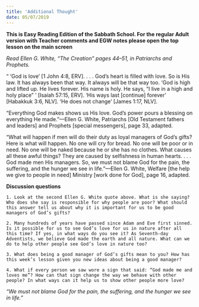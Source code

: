 ```yaml
---
title: 'Additional Thought'
date: 05/07/2019
---
```


**This is Easy Reading Edition of the Sabbath School. For the regular Adult version with Teacher comments and EGW notes please open the top lesson on the main screen**

_Read Ellen G. White, “The Creation” pages 44–51, in Patriarchs and Prophets._

“ ‘God is love’ [1 John 4:8, ERV]. . . . God’s heart is filled with love. So is His law. It has always been that way. It always will be that way too. ‘God is high and lifted up. He lives forever. His name is holy. He says, “I live in a high and holy place” ’ [Isaiah 57:15, ERV]. ‘His ways last [continue] forever’ [Habakkuk 3:6, NLV]. ‘He does not change’ [James 1:17, NLV].

“Everything God makes shows us His love. God’s power pours a blessing on everything He made.”—Ellen G. White, Patriarchs [Old Testament fathers and leaders] and Prophets [special messengers], page 33, adapted. 

“What will happen if men will do their duty as loyal managers of God’s gifts? Here is what will happen. No one will cry for bread. No one will be poor or in need. No one will be naked because he or she has no clothes. What causes all these awful things? They are caused by selfishness in human hearts. . . . God made men His managers. So, we must not blame God for the pain, the suffering, and the hunger we see in life.”—Ellen G. White, Welfare [the help we give to people in need] Ministry [work done for God], page 16, adapted. 

**Discussion questions**

`1. Look at the second Ellen G. White quote above. What is she saying? Who does she say is responsible for why people are poor? What should this answer tell us about why it is important for us to be good managers of God’s gifts?`

`2. Many hundreds of years have passed since Adam and Eve first sinned. Is it possible for us to see God’s love for us in nature after all this time? If yes, in what ways do you see it? As Seventh-day Adventists, we believe God made the earth and all nature. What can we do to help other people see God’s love in nature too?`

`3. What does being a good manager of God’s gifts mean to you? How has this week’s lesson given you new ideas about being a good manager?`

`4. What if every person we saw wore a sign that said: “God made me and loves me”? How can that sign change the way we behave with other people? In what ways can it help us to show other people more love?`

_“We must not blame God for the pain, the suffering, and the hunger we see in life.”_